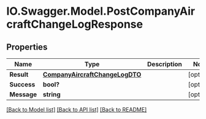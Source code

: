 # IO.Swagger.Model.PostCompanyAircraftChangeLogResponse
## Properties

Name | Type | Description | Notes
------------ | ------------- | ------------- | -------------
**Result** | [**CompanyAircraftChangeLogDTO**](CompanyAircraftChangeLogDTO.md) |  | [optional] 
**Success** | **bool?** |  | [optional] 
**Message** | **string** |  | [optional] 

[[Back to Model list]](../README.md#documentation-for-models) [[Back to API list]](../README.md#documentation-for-api-endpoints) [[Back to README]](../README.md)

